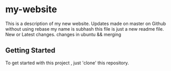 # my-website

This is a description of my new website.
Updates made on master on Github without using rebase
my name is subhash
this file is just a new readme file.
New or Latest changes.
changes in ubuntu && merging

## Getting Started

To get started with this project , just 'clone' this repository.
